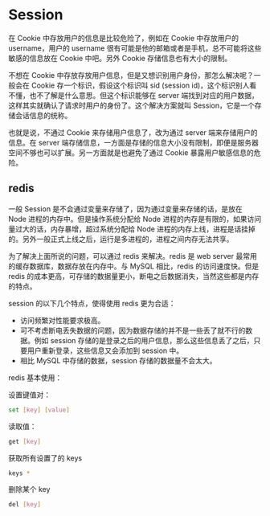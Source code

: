 # Session

在 Cookie 中存放用户的信息是比较危险了，例如在 Cookie 中存放用户的 username，用户的 username 很有可能是他的邮箱或者是手机，总不可能将这些敏感的信息放在 Cookie 中吧。另外 Cookie 存储信息也有大小的限制。

不想在 Cookie 中存放存放用户信息，但是又想识别用户身份，那怎么解决呢？一般会在 Cookie 存一个标识，假设这个标识叫 sid (session id)，这个标识别人看不懂，也不了解是什么意思。但这个标识能够在 server 端找到对应的用户数据，这样其实就确认了请求时用户的身份了。这个解决方案就叫 Session，它是一个存储会话信息的统称。

也就是说，不通过 Cookie 来存储用户信息了，改为通过 server 端来存储用户的信息。在 server 端存储信息，一方面是存储的信息大小没有限制，即便是服务器空间不够也可以扩展。另一方面就是也避免了通过 Cookie 暴露用户敏感信息的危险。

## redis

一般 Session 是不会通过变量来存储了，因为通过变量来存储的话，是放在 Node 进程的内存中。但是操作系统分配给 Node 进程的内存是有限的，如果访问量过大的话，内存暴增，超过系统分配给 Node 进程的内存上线，进程是话挂掉的。另外一般正式上线之后，运行是多进程的，进程之间内存无法共享。

为了解决上面所说的问题，可以通过 redis 来解决。redis 是 web server 最常用的缓存数据库，数据存放在内存中。与 MySQL 相比，redis 的访问速度快。但是 redis 的成本更高，可存储的数据量更小，断电之后数据消失，当然这些都是内存的特点。

session 的以下几个特点，使得使用 redis 更为合适：

- 访问频繁对性能要求极高。 
- 可不考虑断电丢失数据的问题，因为数据存储的并不是一些丢了就不行的数据。例如 session 存储的是登录之后的用户信息，那么这些信息丢了之后，只要用户重新登录，这些信息又会添加到 session 中。
- 相比 MySQL 中存储的数据，session 存储的数据量不会太大。

redis 基本使用：

设置键值对：

```bash
set [key] [value]
```

读取值：

```bash
get [key]
```

获取所有设置了的 keys

```bash
keys *
```

删除某个 key

```bash
del [key]
```
